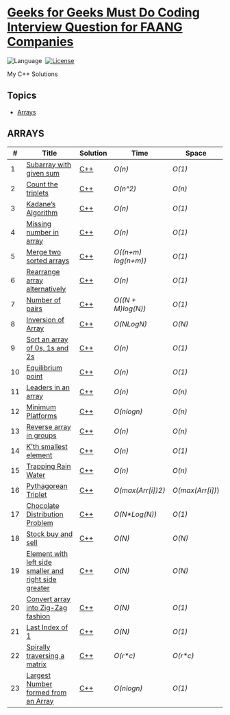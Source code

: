 # [Geeks for Geeks Must Do Coding Interview Question for FAANG Companies](https://www.geeksforgeeks.org/must-do-coding-questions-for-companies-like-amazon-microsoft-adobe/)

![Language](https://img.shields.io/badge/language-C++-orange.svg)&nbsp;
[![License](https://img.shields.io/badge/license-MIT-blue.svg)](./LICENSE.md)&nbsp;

My C++ Solutions

## Topics

* [Arrays](https://github.com/Vicky-Jha/Must_Do_Coding_Interview_Questions_GFG#ARRAYS)


## ARRAYS
\# | Title | Solution | Time | Space
---|---|---|---|---
1 | [Subarray with given sum](https://practice.geeksforgeeks.org/problems/subarray-with-given-sum-1587115621/1) | [C++](./Array/Subarray_with_given_sum.cpp) | _O(n)_ | _O(1)_
2 | [Count the triplets](https://practice.geeksforgeeks.org/problems/count-the-triplets4615/1) | [C++](.Array/Count_the_triplets.cpp) | _O(n^2)_ | _O(n)_
3 | [Kadane’s Algorithm](https://practice.geeksforgeeks.org/problems/kadanes-algorithm-1587115620/1) | [C++](.Array/Kadane's_Algorithm.cpp) | _O(n)_ | _O(1)_ 
4 | [Missing number in array](https://practice.geeksforgeeks.org/problems/missing-number-in-array1416/1) | [C++](./Array/Missing_number_in_array.cpp) | _O(n)_ | _O(1)_
5 | [Merge two sorted arrays](https://practice.geeksforgeeks.org/problems/merge-two-sorted-arrays-1587115620/1) | [C++](./Array/Merge_Without_Extra_Space.cpp) | _O((n+m) log(n+m))_ | _O(1)_
6 | [Rearrange array alternatively](https://practice.geeksforgeeks.org/problems/-rearrange-array-alternately-1587115620/1) | [C++](./Array/Rearrange_Array_Alternately.cpp) | _O(n)_ | _O(1)_
7 | [Number of pairs](https://practice.geeksforgeeks.org/problems/number-of-pairs-1587115620/1) | [C++](./Array/Number_of_pairs.cpp) | _O((N + M)log(N))_ | _O(1)_ 
8 | [Inversion of Array](https://practice.geeksforgeeks.org/problems/inversion-of-array-1587115620/1) | [C++](./Array/Count_Inversions.cpp) | _O(NLogN)_ | _O(N)_
9 | [Sort an array of 0s, 1s and 2s](https://practice.geeksforgeeks.org/problems/sort-an-array-of-0s-1s-and-2s4231/1) | [C++](./Array/Sort_an_array_of_0s_1s_and_2s.cpp) | _O(n)_ | _O(1)_
10 | [Equilibrium point](https://practice.geeksforgeeks.org/problems/equilibrium-point-1587115620/1) | [C++](./Array/Equilibrium_Point.cpp) | _O(n)_ | _O(1)_
11 | [Leaders in an array](https://practice.geeksforgeeks.org/problems/leaders-in-an-array-1587115620/1) | [C++](./Array/Leaders_in_an_array.cpp) | _O(n)_ | _O(n)_
12 | [Minimum Platforms](https://practice.geeksforgeeks.org/problems/minimum-platforms-1587115620/1) | [C++](./Array/Minimum_Platforms.cpp) | _O(nlogn)_ | _O(n)_
13 | [Reverse array in groups](https://practice.geeksforgeeks.org/problems/reverse-array-in-groups0255/1) | [C++](./Array/Reverse_array_in_groups.cpp) | _O(n)_ | _O(n)_ 
14 | [K’th smallest element](https://practice.geeksforgeeks.org/problems/kth-smallest-element5635/1) | [C++](./Array/Kth_smallest_element.cpp) | _O(n)_ | _O(1)_
15 | [Trapping Rain Water](https://practice.geeksforgeeks.org/problems/trapping-rain-water-1587115621/1) | [C++](./Array/Trapping_Rain_Water.cpp) | _O(n)_ | _O(n)_
16 | [Pythagorean Triplet](https://practice.geeksforgeeks.org/problems/pythagorean-triplet3018/1) | [C++](./Array/Pythagorean_Triplet.cpp) | _O(max(Arr[i])2)_ |  _O(max(Arr[i])_)
17 | [Chocolate Distribution Problem](https://practice.geeksforgeeks.org/problems/chocolate-distribution-problem3825/1) | [C++](./Array/Chocolate_Distribution_Problem.cpp) |  _O(N*Log(N))_ | _O(1)_
18 | [Stock buy and sell](https://practice.geeksforgeeks.org/problems/stock-buy-and-sell-1587115621/1) | [C++](./Array/Stock_buy_and_sell.cpp) | _O(N)_ | _O(N)_
19 | [Element with left side smaller and right side greater](https://practice.geeksforgeeks.org/problems/unsorted-array4925/1) | [C++](./Array/Element_with_left_side_smaller_and_right_side_greater.cpp) | _O(N)_ | _O(N)_
20 | [Convert array into Zig-Zag fashion](https://practice.geeksforgeeks.org/problems/convert-array-into-zig-zag-fashion1638/1) | [C++](./Array/Convert_array_into_Zig-Zag_fashion.cpp) | _O(N)_ | _O(1)_
21 | [Last Index of 1](https://practice.geeksforgeeks.org/problems/last-index-of-15847/1) | [C++](./Array/Last_index_of_One.cpp) | _O(N)_ | _O(1)_
22 | [Spirally traversing a matrix](https://practice.geeksforgeeks.org/problems/spirally-traversing-a-matrix-1587115621/1) | [C++](./Array/Spirally_traversing_a_matrix.cpp) | _O(r*c)_ | _O(r*c)_
23 | [Largest Number formed from an Array](https://practice.geeksforgeeks.org/problems/largest-number-formed-from-an-array1117/1) | [C++](./Array/Largest_Number_formed_from_an_Array.cpp) | _O(nlogn)_ | _O(1)_


